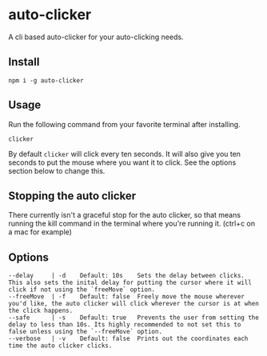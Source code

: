 # auto-clicker
A cli based auto-clicker for your auto-clicking needs.

## Install
```shell script
npm i -g auto-clicker
```

## Usage
Run the following command from your favorite terminal after installing. 
```shell script
clicker
```
By default `clicker` will click every ten seconds.  It will also give you ten seconds to put the mouse where you want 
it to click.  See the options section below to change this.

## Stopping the auto clicker
There currently isn't a graceful stop for the auto clicker, so that means running the kill command in the terminal 
where you're running it. (ctrl+c on a mac for example)  

## Options
```
--delay     | -d    Default: 10s    Sets the delay between clicks.  This also sets the inital delay for putting the cursor where it will click if not using the `freeMove` option. 
--freeMove  | -f    Default: false  Freely move the mouse wherever you'd like, the auto clicker will click wherever the cursor is at when the click happens.
--safe      | -s    Default: true   Prevents the user from setting the delay to less than 10s. Its highly recommended to not set this to false unless using the `--freeMove` option.
--verbose   | -v    Default: false  Prints out the coordinates each time the auto clicker clicks.
```
